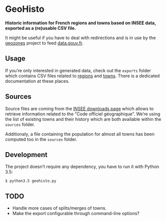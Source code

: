 # GeoHisto

**Historic information for French regions and towns based on INSEE data, exported as a (re)usable CSV file.**

It might be useful if you have to deal with redirections and is in use by the [geozones](https://github.com/etalab/geozones) project to feed [data.gouv.fr](http://www.data.gouv.fr/fr/).


## Usage

If you’re only interested in generated data, check out the `exports` folder which contains CSV files related to [regions](exports/regions/) and [towns](exports/towns/). There is a dedicated documentation at these places.


## Sources

Source files are coming from the [INSEE downloads page](http://www.insee.fr/fr/methodes/nomenclatures/cog/telechargement.asp) which allows to retrieve information related to the “Code officiel géographique”. We’re using the list of existing towns and their history which are both available within the `sources` folder.

Additionaly, a file containing the population for almost all towns has been computed too in the `sources` folder.


## Development

The project doesn’t require any dependency, you have to run it with Python 3.5:

    $ python3.5 geohisto.py


## TODO

* Handle more cases of splits/merges of towns.
* Make the export configurable through command-line options?
